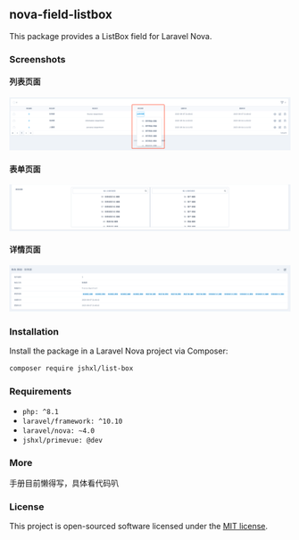 ## nova-field-listbox

This package provides a ListBox field for Laravel Nova.

### Screenshots

#### 列表页面
![Index View](docs/index.png)

#### 表单页面
![Form View](docs/form.png)

#### 详情页面
![Detail View](docs/detail.png)

### Installation

Install the package in a Laravel Nova project via Composer:

```bash
composer require jshxl/list-box
```

### Requirements

- `php: ^8.1`
- `laravel/framework: ^10.10`
- `laravel/nova: ~4.0`
- `jshxl/primevue: @dev`

### More

手册目前懒得写，具体看代码叭

### License

This project is open-sourced software licensed under the [MIT license](LICENSE.md).
